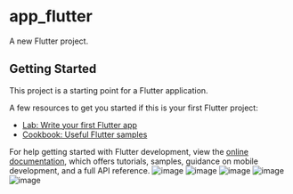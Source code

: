 # app_flutter

A new Flutter project.

## Getting Started

This project is a starting point for a Flutter application.

A few resources to get you started if this is your first Flutter project:

- [Lab: Write your first Flutter app](https://docs.flutter.dev/get-started/codelab)
- [Cookbook: Useful Flutter samples](https://docs.flutter.dev/cookbook)

For help getting started with Flutter development, view the
[online documentation](https://docs.flutter.dev/), which offers tutorials,
samples, guidance on mobile development, and a full API reference.
![image](https://github.com/user-attachments/assets/09334250-b81c-44ba-9452-a7568f4efecd)
![image](https://github.com/user-attachments/assets/12b18526-aa8f-4549-885e-cba99e4be646)
![image](https://github.com/user-attachments/assets/b60ad715-c9cf-4b4b-a3f5-19f7b093c77e)
![image](https://github.com/user-attachments/assets/3d434b36-0fca-42b4-87e0-41d188c43903)
![image](https://github.com/user-attachments/assets/bf00a7d6-09a6-4413-8f0d-34ae49977d06)
